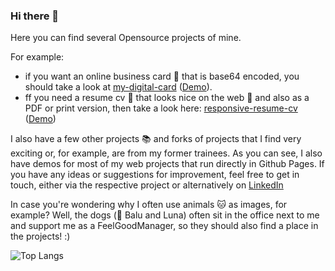 ### Hi there 👋

Here you can find several Opensource projects of mine. 

For example:
- if you want an online business card 📰 that is base64 encoded, you should take a look at [my-digital-card](https://github.com/weisser-dev/my-digital-card) ([Demo](https://weisser-dev.github.io/my-digital-card/)).
- ff you need a resume cv 📄 that looks nice on the web 📱 and also as a PDF or print version, then take a look here:  [responsive-resume-cv](https://github.com/weisser-dev/responsive-resume-cv-react) ([Demo](https://weisser-dev.github.io/responsive-resume-cv-react/))

I also have a few other projects 📚 and forks of projects that I find very exciting or, for example, are from my former trainees.
As you can see, I also have demos for most of my web projects that run directly in Github Pages. If you have any ideas or suggestions for improvement, feel free to get in touch, either via the respective project or alternatively on [LinkedIn](https://www.linkedin.com/in/erik-weisser/)

In case you're wondering why I often use animals 🐱 as images, for example? Well, the dogs (🐶 Balu and Luna) often sit in the office next to me and support me as a FeelGoodManager, so they should also find a place in the projects! :) 

![Top Langs](https://github-readme-stats.vercel.app/api/top-langs/?username=anuraghazra&layout=compact&theme=dracula)


<!--
**weisser-dev/weisser-dev** is a ✨ _special_ ✨ repository because its `README.md` (this file) appears on your GitHub profile.

Here are some ideas to get you started:

- 🔭 I’m currently working on ...
- 🌱 I’m currently learning ...
- 👯 I’m looking to collaborate on ...
- 🤔 I’m looking for help with ...
- 💬 Ask me about ...
- 📫 How to reach me: ...
- 😄 Pronouns: ...
- ⚡ Fun fact: ...
-->
